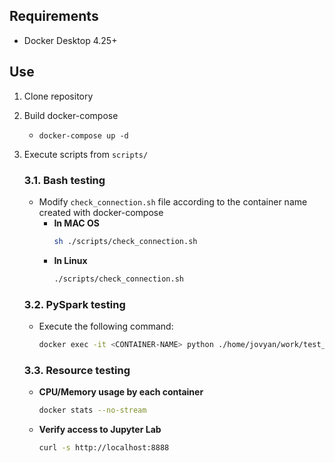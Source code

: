 ## Requirements
- Docker Desktop 4.25+

## Use
1. Clone repository  
2. Build docker-compose  
    - `docker-compose up -d`  
3. Execute scripts from `scripts/`  

    ### 3.1. Bash testing  
   - Modify `check_connection.sh` file according to the container name created with docker-compose  
     - **In MAC OS**  
       ```sh
       sh ./scripts/check_connection.sh
       ```  
     - **In Linux**  
       ```sh
       ./scripts/check_connection.sh
       ```

    ### 3.2. PySpark testing  
   - Execute the following command:  
     ```sh
     docker exec -it <CONTAINER-NAME> python ./home/jovyan/work/test_spark.py
     ```

    ### 3.3. Resource testing  
   - **CPU/Memory usage by each container**  
     ```sh
     docker stats --no-stream
     ```  
   - **Verify access to Jupyter Lab**  
     ```sh
     curl -s http://localhost:8888
     ```